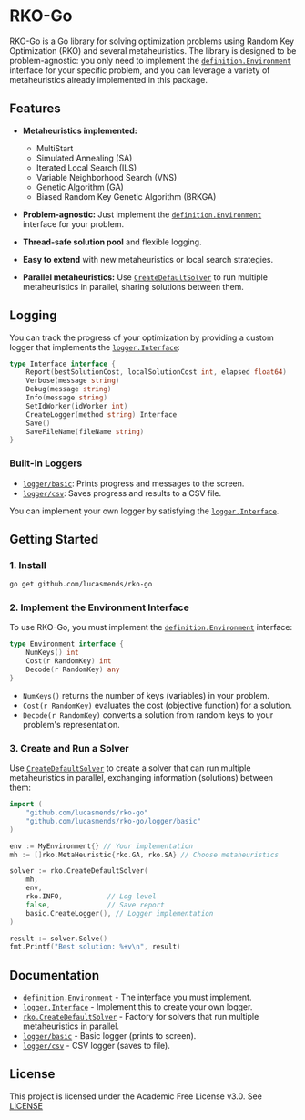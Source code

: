 # RKO-Go

RKO-Go is a Go library for solving optimization problems using Random Key Optimization (RKO) and several metaheuristics. The library is designed to be problem-agnostic: you only need to implement the [`definition.Environment`](definition/definition.go) interface for your specific problem, and you can leverage a variety of metaheuristics already implemented in this package.

## Features

- **Metaheuristics implemented:**
  - MultiStart
  - Simulated Annealing (SA)
  - Iterated Local Search (ILS)
  - Variable Neighborhood Search (VNS)
  - Genetic Algorithm (GA)
  - Biased Random Key Genetic Algorithm (BRKGA)

- **Problem-agnostic:** Just implement the [`definition.Environment`](definition/definition.go) interface for your problem.
- **Thread-safe solution pool** and flexible logging.
- **Easy to extend** with new metaheuristics or local search strategies.
- **Parallel metaheuristics:** Use [`CreateDefaultSolver`](create.go) to run multiple metaheuristics in parallel, sharing solutions between them.

## Logging

You can track the progress of your optimization by providing a custom logger that implements the [`logger.Interface`](logger/definition.go):

```go
type Interface interface {
    Report(bestSolutionCost, localSolutionCost int, elapsed float64)
    Verbose(message string)
    Debug(message string)
    Info(message string)
    SetIdWorker(idWorker int)
    CreateLogger(method string) Interface
    Save()
    SaveFileName(fileName string)
}
```

### Built-in Loggers

- [`logger/basic`](logger/basic/implementation.go): Prints progress and messages to the screen.
- [`logger/csv`](logger/csv/implementation.go): Saves progress and results to a CSV file.

You can implement your own logger by satisfying the [`logger.Interface`](logger/definition.go).

## Getting Started

### 1. Install

```sh
go get github.com/lucasmends/rko-go
```

### 2. Implement the Environment Interface

To use RKO-Go, you must implement the [`definition.Environment`](definition/definition.go) interface:

```go
type Environment interface {
    NumKeys() int
    Cost(r RandomKey) int
    Decode(r RandomKey) any
}
```

- `NumKeys()` returns the number of keys (variables) in your problem.
- `Cost(r RandomKey)` evaluates the cost (objective function) for a solution.
- `Decode(r RandomKey)` converts a solution from random keys to your problem's representation.

### 3. Create and Run a Solver

Use [`CreateDefaultSolver`](create.go) to create a solver that can run multiple metaheuristics in parallel, exchanging information (solutions) between them:

```go
import (
    "github.com/lucasmends/rko-go"
    "github.com/lucasmends/rko-go/logger/basic"
)

env := MyEnvironment{} // Your implementation
mh := []rko.MetaHeuristic{rko.GA, rko.SA} // Choose metaheuristics

solver := rko.CreateDefaultSolver(
    mh,
    env,
    rko.INFO,           // Log level
    false,              // Save report
    basic.CreateLogger(), // Logger implementation
)

result := solver.Solve()
fmt.Printf("Best solution: %+v\n", result)
```

## Documentation

- [`definition.Environment`](definition/definition.go) - The interface you must implement.
- [`logger.Interface`](logger/definition.go) - Implement this to create your own logger.
- [`rko.CreateDefaultSolver`](create.go) - Factory for solvers that run multiple metaheuristics in parallel.
- [`logger/basic`](logger/basic/implementation.go) - Basic logger (prints to screen).
- [`logger/csv`](logger/csv/implementation.go) - CSV logger (saves to file).

## License

This project is licensed under the Academic Free License v3.0. See [LICENSE](LICENSE)